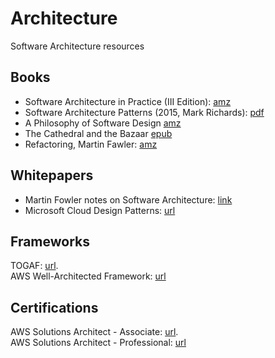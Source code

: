 # Architecture
Software Architecture resources

## Books

* Software Architecture in Practice (III Edition): [amz](https://www.amazon.com/Software-Architecture-Practice-3rd-Engineering/dp/0321815734)
* Software Architecture Patterns (2015, Mark Richards): [pdf](https://github.com/isislovecruft/library--/blob/master/computer%20science%20theory/Software%20Architecture%20Patterns%20(2015)%20-%20Richards.pdf)
* A Philosophy of Software Design [amz](https://www.amazon.com/Philosophy-Software-Design-John-Ousterhout/dp/1732102201)
* The Cathedral and the Bazaar [epub](http://www.feedbooks.com/book/4285/the-cathedral-and-the-bazaar)
* Refactoring, Martin Fawler: [amz](https://www.amazon.com/gp/product/0134757599/ref=as_li_tl?ie=UTF8&camp=1789&creative=9325&creativeASIN=0134757599&linkCode=as2&tag=martinfowlerc-20)

## Whitepapers
* Martin Fowler notes on Software Architecture: [link](https://martinfowler.com/architecture/)
* Microsoft Cloud Design Patterns: [url](https://docs.microsoft.com/en-us/azure/architecture/patterns/)

## Frameworks
TOGAF: [url](https://www.opengroup.org/togaf).  
AWS Well-Architected Framework: [url](https://aws.amazon.com/architecture/well-architected/?wa-lens-whitepapers.sort-by=item.additionalFields.sortDate&wa-lens-whitepapers.sort-order=desc)

## Certifications
AWS Solutions Architect - Associate: [url](https://aws.amazon.com/certification/certified-solutions-architect-associate/).  
AWS Solutions Architect - Professional: [url](https://aws.amazon.com/certification/certified-solutions-architect-professional/)
